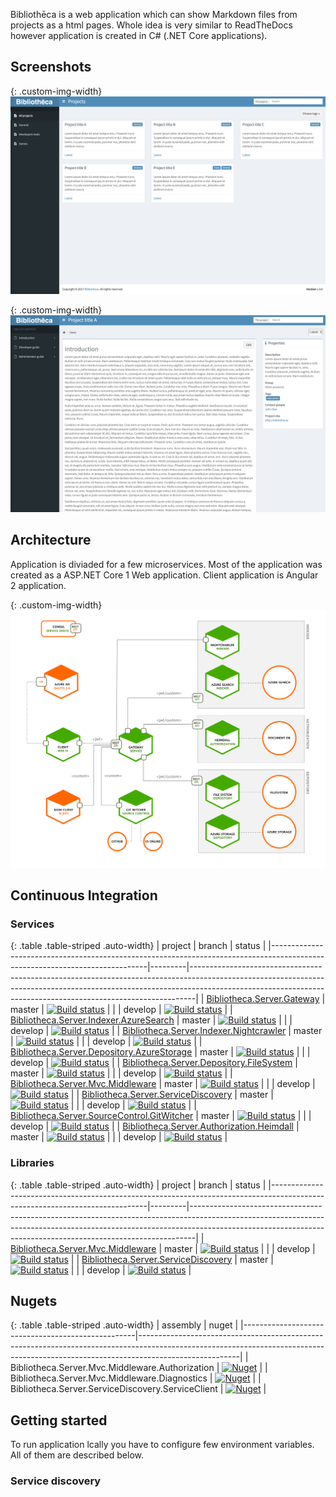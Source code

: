 ﻿Bibliothēca is a web application which can show Markdown files from projects as a html pages. Whole idea is very similar to ReadTheDocs however application is created in C# (.NET Core applications).

## Screenshots

{: .custom-img-width}
![Screen main](images/screen01.png) 

{: .custom-img-width}
![Screen documentation](images/screen02.png)

## Architecture

Application is diviaded for a few microservices. Most of the application was created as a ASP.NET Core 1 Web application. Client application is Angular 2 application.

{: .custom-img-width}
![Main page](images/architecture.png)

## Continuous Integration

### Services

{: .table .table-striped .auto-width}
| project                                                                                                                     | branch  | status                                                                                                                                                                                                                                    |
|-----------------------------------------------------------------------------------------------------------------------------|---------|-------------------------------------------------------------------------------------------------------------------------------------------------------------------------------------------------------------------------------------------|
| [Bibliotheca.Server.Gateway](https://github.com/BibliothecaTeam/Bibliotheca.Server.Gateway)                                 | master  | [![Build status](https://img.shields.io/appveyor/ci/marcinczachurski/bibliotheca-server-gateway/master.svg)](https://ci.appveyor.com/project/marcinczachurski/bibliotheca-server-gateway/branch/master)                                   |
|                                                                                                                             | develop | [![Build status](https://img.shields.io/appveyor/ci/marcinczachurski/bibliotheca-server-gateway/develop.svg)](https://ci.appveyor.com/project/marcinczachurski/bibliotheca-server-gateway/branch/develop)                                 |
| [Bibliotheca.Server.Indexer.AzureSearch](https://github.com/BibliothecaTeam/Bibliotheca.Server.Indexer.AzureSearch)         | master  | [![Build status](https://img.shields.io/appveyor/ci/marcinczachurski/bibliotheca-server-indexer-azuresearch/master.svg)](https://ci.appveyor.com/project/marcinczachurski/bibliotheca-server-indexer-azuresearch/branch/master)           |
|                                                                                                                             | develop | [![Build status](https://img.shields.io/appveyor/ci/marcinczachurski/bibliotheca-server-indexer-azuresearch/develop.svg)](https://ci.appveyor.com/project/marcinczachurski/bibliotheca-server-indexer-azuresearch/branch/develop)         |
| [Bibliotheca.Server.Indexer.Nightcrawler](https://github.com/BibliothecaTeam/Bibliotheca.Server.Indexer.Nightcrawler)       | master  | [![Build status](https://img.shields.io/appveyor/ci/marcinczachurski/bibliotheca-server-indexer-nightcrawler/master.svg)](https://ci.appveyor.com/project/marcinczachurski/bibliotheca-server-indexer-nightcrawler/branch/master)         |
|                                                                                                                             | develop | [![Build status](https://img.shields.io/appveyor/ci/marcinczachurski/bibliotheca-server-indexer-nightcrawler/develop.svg)](https://ci.appveyor.com/project/marcinczachurski/bibliotheca-server-indexer-nightcrawler/branch/develop)       |
| [Bibliotheca.Server.Depository.AzureStorage](https://github.com/BibliothecaTeam/Bibliotheca.Server.Depository.AzureStorage) | master  | [![Build status](https://img.shields.io/appveyor/ci/marcinczachurski/bibliotheca-server-depository-azurestorage/master.svg)](https://ci.appveyor.com/project/marcinczachurski/bibliotheca-server-depository-azurestorage/branch/master)   |
|                                                                                                                             | develop | [![Build status](https://img.shields.io/appveyor/ci/marcinczachurski/bibliotheca-server-depository-azurestorage/develop.svg)](https://ci.appveyor.com/project/marcinczachurski/bibliotheca-server-depository-azurestorage/branch/develop) |
| [Bibliotheca.Server.Depository.FileSystem](https://github.com/BibliothecaTeam/Bibliotheca.Server.Depository.FileSystem)     | master  | [![Build status](https://img.shields.io/appveyor/ci/marcinczachurski/bibliotheca-server-depository-filesystem/master.svg)](https://ci.appveyor.com/project/marcinczachurski/bibliotheca-server-depository-filesystem/branch/master)       |
|                                                                                                                             | develop | [![Build status](https://img.shields.io/appveyor/ci/marcinczachurski/bibliotheca-server-depository-filesystem/develop.svg)](https://ci.appveyor.com/project/marcinczachurski/bibliotheca-server-depository-filesystem/branch/develop)     |
| [Bibliotheca.Server.Mvc.Middleware](https://github.com/BibliothecaTeam/Bibliotheca.Server.Mvc.Middleware)                   | master  | [![Build status](https://img.shields.io/appveyor/ci/marcinczachurski/bibliotheca-server-mvc-middleware/master.svg)](https://ci.appveyor.com/project/marcinczachurski/bibliotheca-server-mvc-middleware/branch/master)                     |
|                                                                                                                             | develop | [![Build status](https://img.shields.io/appveyor/ci/marcinczachurski/bibliotheca-server-mvc-middleware/develop.svg)](https://ci.appveyor.com/project/marcinczachurski/bibliotheca-server-mvc-middleware/branch/develop)                   |
| [Bibliotheca.Server.ServiceDiscovery](https://github.com/BibliothecaTeam/Bibliotheca.Server.ServiceDiscovery)               | master  | [![Build status](https://img.shields.io/appveyor/ci/marcinczachurski/bibliotheca-server-servicediscovery/master.svg)](https://ci.appveyor.com/project/marcinczachurski/bibliotheca-server-servicediscovery/branch/master)                 |
|                                                                                                                             | develop | [![Build status](https://img.shields.io/appveyor/ci/marcinczachurski/bibliotheca-server-servicediscovery/develop.svg)](https://ci.appveyor.com/project/marcinczachurski/bibliotheca-server-servicediscovery/branch/develop)               |
| [Bibliotheca.Server.SourceControl.GitWitcher](https://github.com/BibliothecaTeam/Bibliotheca.Server.SourceControl.GitWitcher) | master  | [![Build status](https://img.shields.io/appveyor/ci/marcinczachurski/bibliotheca-server-sourcecontrol-gitwitcher/master.svg)](https://ci.appveyor.com/project/marcinczachurski/bibliotheca-server-sourcecontrol-gitwitcher/branch/master)      |
|                                                                                                                             | develop | [![Build status](https://img.shields.io/appveyor/ci/marcinczachurski/bibliotheca-server-sourcecontrol-gitwitcher/develop.svg)](https://ci.appveyor.com/project/marcinczachurski/bibliotheca-server-sourcecontrol-gitwitcher/branch/develop)    |
| [Bibliotheca.Server.Authorization.Heimdall](https://github.com/BibliothecaTeam/Bibliotheca.Server.Authorization.Heimdall)   | master  | [![Build status](https://img.shields.io/appveyor/ci/marcinczachurski/bibliotheca-server-authorization-heimdall/master.svg)](https://ci.appveyor.com/project/marcinczachurski/bibliotheca-server-authorization-heimdall/branch/master)     |
|                                                                                                                             | develop | [![Build status](https://img.shields.io/appveyor/ci/marcinczachurski/bibliotheca-server-authorization-heimdall/develop.svg)](https://ci.appveyor.com/project/marcinczachurski/bibliotheca-server-authorization-heimdall/branch/develop)   |

### Libraries

{: .table .table-striped .auto-width}
| project                                                                                                                     | branch  | status                                                                                                                                                                                                                                    |
|-----------------------------------------------------------------------------------------------------------------------------|---------|-------------------------------------------------------------------------------------------------------------------------------------------------------------------------------------------------------------------------------------------|
| [Bibliotheca.Server.Mvc.Middleware](https://github.com/BibliothecaTeam/Bibliotheca.Server.Mvc.Middleware)                   | master  | [![Build status](https://img.shields.io/appveyor/ci/marcinczachurski/bibliotheca-server-mvc-middleware/master.svg)](https://ci.appveyor.com/project/marcinczachurski/bibliotheca-server-mvc-middleware/branch/master)                     |
|                                                                                                                             | develop | [![Build status](https://img.shields.io/appveyor/ci/marcinczachurski/bibliotheca-server-mvc-middleware/develop.svg)](https://ci.appveyor.com/project/marcinczachurski/bibliotheca-server-mvc-middleware/branch/develop)                   |
| [Bibliotheca.Server.ServiceDiscovery](https://github.com/BibliothecaTeam/Bibliotheca.Server.ServiceDiscovery)               | master  | [![Build status](https://img.shields.io/appveyor/ci/marcinczachurski/bibliotheca-server-servicediscovery/master.svg)](https://ci.appveyor.com/project/marcinczachurski/bibliotheca-server-servicediscovery/branch/master)                 |
|                                                                                                                             | develop | [![Build status](https://img.shields.io/appveyor/ci/marcinczachurski/bibliotheca-server-servicediscovery/develop.svg)](https://ci.appveyor.com/project/marcinczachurski/bibliotheca-server-servicediscovery/branch/develop)               |


## Nugets

{: .table .table-striped .auto-width}
| assembly                                          | nuget                                                                                                                                                                               |
|---------------------------------------------------|-------------------------------------------------------------------------------------------------------------------------------------------------------------------------------------|
| Bibliotheca.Server.Mvc.Middleware.Authorization   | [![Nuget](https://img.shields.io/nuget/v/Bibliotheca.Server.Mvc.Middleware.Authorization.svg)](https://www.nuget.org/packages/Bibliotheca.Server.Mvc.Middleware.Authorization/)     |
| Bibliotheca.Server.Mvc.Middleware.Diagnostics     | [![Nuget](https://img.shields.io/nuget/v/Bibliotheca.Server.Mvc.Middleware.Diagnostics.svg)](https://www.nuget.org/packages/Bibliotheca.Server.Mvc.Middleware.Authorization/)       |
| Bibliotheca.Server.ServiceDiscovery.ServiceClient | [![Nuget](https://img.shields.io/nuget/v/Bibliotheca.Server.ServiceDiscovery.ServiceClient.svg)](https://www.nuget.org/packages/Bibliotheca.Server.ServiceDiscovery.ServiceClient/) |

## Getting started

To run application lcally you have to configure few environment variables. All of them are described below.



### Service discovery


